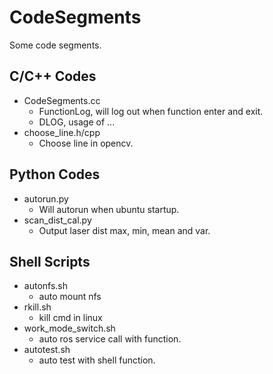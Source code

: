 # CodeSegments
Some code segments.

## C/C++ Codes
* CodeSegments.cc
    * FunctionLog, will log out when function enter and exit.
    * DLOG, usage of ...
* choose_line.h/cpp
    * Choose line in opencv.

## Python Codes
* autorun.py
    * Will autorun when ubuntu startup.
* scan_dist_cal.py
    * Output laser dist max, min, mean and var.

## Shell Scripts
* autonfs.sh
    * auto mount nfs
* rkill.sh
    * kill cmd in linux
* work_mode_switch.sh
    * auto ros service call with function.
* autotest.sh
    * auto test with shell function.
